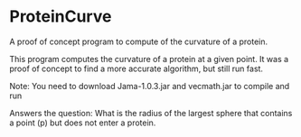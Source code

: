 # ProteinCurve
A proof of concept program to compute of the curvature of a protein.

This program computes the curvature of a protein at a given point.
It was a proof of concept to find a more accurate algorithm, but still run fast.

Note: You need to download Jama-1.0.3.jar and vecmath.jar to compile and run

Answers the question:
What is the radius of the largest sphere that contains a point (p) but does not enter a protein.
